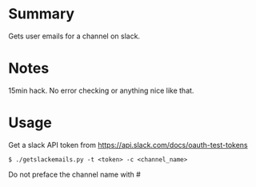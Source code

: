 Summary
=======

Gets user emails for a channel on slack.

Notes
=====

15min hack. No error checking or anything nice like that.

Usage
=====

Get a slack API token from https://api.slack.com/docs/oauth-test-tokens

```
$ ./getslackemails.py -t <token> -c <channel_name>
```

Do not preface the channel name with #